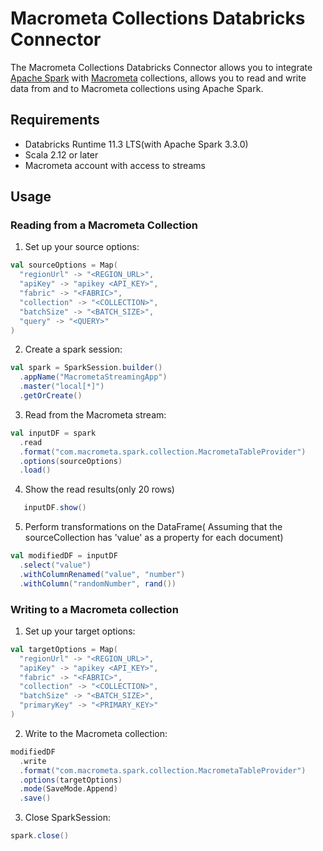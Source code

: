 # Macrometa Collections Databricks Connector

The Macrometa Collections Databricks Connector allows you to integrate [Apache Spark](https://spark.apache.org/) with [Macrometa](https://www.macrometa.com/docs/collections/) collections, allows you to read and write data from and to Macrometa collections using Apache Spark.

## Requirements

- Databricks Runtime 11.3 LTS(with Apache Spark 3.3.0)
- Scala 2.12 or later
- Macrometa account with access to streams

## Usage

### Reading from a Macrometa Collection

1. Set up your source options:

```scala
val sourceOptions = Map(
  "regionUrl" -> "<REGION_URL>",
  "apiKey" -> "apikey <API_KEY>",
  "fabric" -> "<FABRIC>",
  "collection" -> "<COLLECTION>",
  "batchSize" -> "<BATCH_SIZE>",
  "query" -> "<QUERY>"
)
```

2. Create a spark session:
```scala
val spark = SparkSession.builder()
  .appName("MacrometaStreamingApp")
  .master("local[*]")
  .getOrCreate()
```
3. Read from the Macrometa stream:
```scala
val inputDF = spark
  .read
  .format("com.macrometa.spark.collection.MacrometaTableProvider")
  .options(sourceOptions)
  .load()
````
4. Show the read results(only 20 rows)
```scala
   inputDF.show()
```
5. Perform transformations on the DataFrame( Assuming that the sourceCollection has 'value' as a property for each document)
```scala
val modifiedDF = inputDF
  .select("value")
  .withColumnRenamed("value", "number")
  .withColumn("randomNumber", rand())
```
### Writing to a Macrometa collection
1. Set up your target options:
```scala
val targetOptions = Map(
  "regionUrl" -> "<REGION_URL>",
  "apiKey" -> "apikey <API_KEY>",
  "fabric" -> "<FABRIC>",
  "collection" -> "<COLLECTION>",
  "batchSize" -> "<BATCH_SIZE>",
  "primaryKey" -> "<PRIMARY_KEY>"
)
```
2. Write to the Macrometa collection:
```scala
modifiedDF
  .write
  .format("com.macrometa.spark.collection.MacrometaTableProvider")
  .options(targetOptions)
  .mode(SaveMode.Append)
  .save()
````
3. Close SparkSession:
```scala
spark.close()
```
